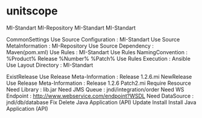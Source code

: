 # unitscope

<project>
	<CommonSettings>
		<use what="source" for="Configuration">MI-Standart</use>
		<use what="source" for="MetaInformation">MI-Repository</use>
		<use what="source" for="Dependency">MI-Standart</use>
		<use what="rules">MI-Standart</use>
	</CommonSettings>
</project>


CommonSettings
	Use Source Configuration : MI-Standart
	Use Source MetaInformation :  MI-Repository
	Use Source Dependency : Maven(pom.xml)
	Use Rules : MI-Standart
		Use Rules NamingConvention : %Product% Release %Number% %Patch%
		Use Rules Execution : Ansible
	Use Layout Directory : MI-Standart

ExistRelease
	Use Release Meta-Information : Release 1.2.6.mi
NewRelease
	Use Release Meta-Information : Release 1.2.6 Patch2.mi
Require Resource
  Need Library : lib.jar
  Need JMS Queue : jndi/integration/order
  Need WS Endpoint : http://www.webservice.com/endpoint?WSDL
  Need DataSource : jndi/db/database
Fix
	Delete Java Application (API)
Update
Install
  Install Java Application (API)

